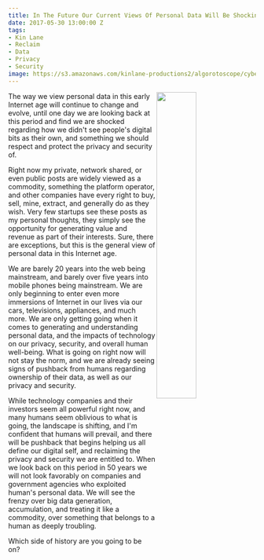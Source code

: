 ```yaml
---
title: In The Future Our Current Views Of Personal Data Will Be Shocking
date: 2017-05-30 13:00:00 Z
tags:
- Kin Lane
- Reclaim
- Data
- Privacy
- Security
image: https://s3.amazonaws.com/kinlane-productions2/algorotoscope/cyber-api-description-wars/mosaic-face_internet_numbers.jpg
---
```


<p><img src="https://s3.amazonaws.com/kinlane-productions2/algorotoscope/cyber-api-description-wars/mosaic-face_internet_numbers.jpg" align="right" width="40%" /></p>

The way we view personal data in this early Internet age will continue to change and evolve, until one day we are looking back at this period and find we are shocked regarding how we didn't see people's digital bits as their own, and something we should respect and protect the privacy and security of.

Right now my private, network shared, or even public posts are widely viewed as a commodity, something the platform operator, and other companies have every right to buy, sell, mine, extract, and generally do as they wish. Very few startups see these posts as my personal thoughts, they simply see the opportunity for generating value and revenue as part of their interests. Sure, there are exceptions, but this is the general view of personal data in this Internet age.

We are barely 20 years into the web being mainstream, and barely over five years into mobile phones being mainstream. We are only beginning to enter even more immersions of Internet in our lives via our cars, televisions, appliances, and much more. We are only getting going when it comes to generating and understanding personal data, and the impacts of technology on our privacy, security, and overall human well-being. What is going on right now will not stay the norm, and we are already seeing signs of pushback from humans regarding ownership of their data, as well as our privacy and security.

While technology companies and their investors seem all powerful right now, and many humans seem oblivious to what is going, the landscape is shifting, and I'm confident that humans will prevail, and there will be pushback that begins helping us all define our digital self, and reclaiming the privacy and security we are entitled to. When we look back on this period in 50 years we will not look favorably on companies and government agencies who exploited human's personal data. We will see the frenzy over big data generation, accumulation, and treating it like a commodity, over something that belongs to a human as deeply troubling.

Which side of history are you going to be on?
